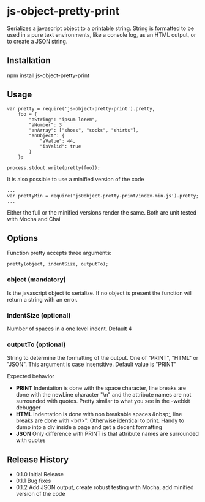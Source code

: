 js-object-pretty-print
======================

Serializes a javascript object to a printable string. String is formatted to be used in a pure text environments, like a console log, as an HTML output,  or to create a JSON string.

## Installation

npm install js-object-pretty-print

## Usage

```
var pretty = require('js-object-pretty-print').pretty,
    foo = {
        "aString": "ipsum lorem",
        "aNumber": 3
        "anArray": ["shoes", "socks", "shirts"],
        "anObject": {
            "aValue": 44,
            "isValid": true
        }
    };

process.stdout.write(pretty(foo));
```

It is also possible to use a minified version of the code

```
...
var prettyMin = require('js0object-pretty-print/index-min.js').pretty;
...
```

Either the full or the minified versions render the same. Both are unit tested with Mocha and Chai

## Options

Function pretty accepts three arguments:

    pretty(object, indentSize, outputTo);

### object (mandatory)
Is the javascript object to serialize. If no object is present the function will return a string with an error.

### indentSize (optional)
Number of spaces in a one level indent. Default 4

### outputTo (optional)
String to determine the formatting of the output. One of "PRINT", "HTML" or "JSON". This argument is case insensitive. Default value is "PRINT"

Expected behavior
* **PRINT** Indentation is done with the space character, line breaks are done with the newLine character "\n" and the attribute names are not surrounded with quotes. Pretty similar to what you see in the -webkit debugger
* **HTML** Indentation is done with non breakable spaces &amp;nbsp;, line breaks are done with &lt;br/&gt;". Otherwise identical to print. Handy to dump into a div inside a page and get a decent formatting
* **JSON** Only difference with PRINT is that attribute names are surrounded with quotes

## Release History
* 0.1.0 Initial Release
* 0.1.1 Bug fixes
* 0.1.2 Add JSON output, create robust testing with Mocha, add minified version of the code

